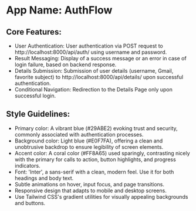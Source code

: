# **App Name**: AuthFlow

## Core Features:

- User Authentication: User authentication via POST request to http://localhost:8000/api/auth/ using username and password.
- Result Messaging: Display of a success message or an error in case of login failure, based on backend response.
- Details Submission: Submission of user details (username, Gmail, favorite subject) to http://localhost:8000/api/details/ upon successful authentication.
- Conditional Navigation: Redirection to the Details Page only upon successful login.

## Style Guidelines:

- Primary color: A vibrant blue (#29ABE2) evoking trust and security, commonly associated with authentication processes.
- Background color: Light blue (#E0F7FA), offering a clean and unobtrusive backdrop to ensure legibility of screen elements.
- Accent color: A coral color (#FF8A65) used sparingly, contrasting nicely with the primary for calls to action, button highlights, and progress indicators.
- Font: 'Inter', a sans-serif with a clean, modern feel. Use it for both headings and body text.
- Subtle animations on hover, input focus, and page transitions.
- Responsive design that adapts to mobile and desktop screens.
- Use Tailwind CSS's gradient utilities for visually appealing backgrounds and buttons.
